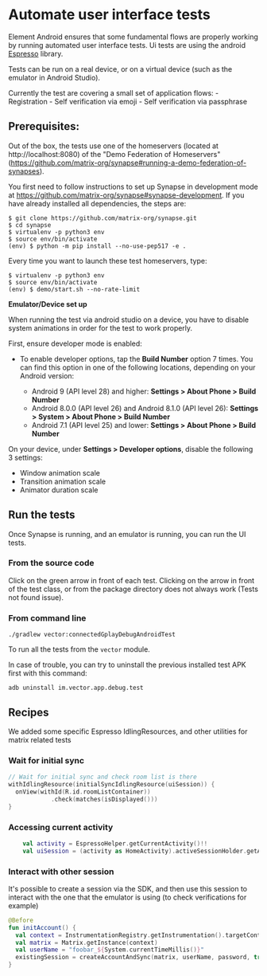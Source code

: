 # Automate user interface tests

Element Android ensures that some fundamental flows are properly working by running automated user interface tests.
Ui tests are using the android [Espresso](https://developer.android.com/training/testing/espresso) library.

Tests can be run on a real device, or on a virtual device (such as the emulator in Android Studio).

Currently the test are covering a small set of application flows:
	- Registration
	- Self verification via emoji
	- Self verification via passphrase

## Prerequisites:

Out of the box, the tests use one of the homeservers (located at http://localhost:8080) of the "Demo Federation of Homeservers" (https://github.com/matrix-org/synapse#running-a-demo-federation-of-synapses).

You first need to follow instructions to set up Synapse in development mode at https://github.com/matrix-org/synapse#synapse-development. If you have already installed all dependencies, the steps are:

```shell script
$ git clone https://github.com/matrix-org/synapse.git
$ cd synapse
$ virtualenv -p python3 env
$ source env/bin/activate
(env) $ python -m pip install --no-use-pep517 -e .
```

Every time you want to launch these test homeservers, type:

```shell script
$ virtualenv -p python3 env
$ source env/bin/activate
(env) $ demo/start.sh --no-rate-limit
```

**Emulator/Device set up**

When running the test via android studio on a device, you have to disable system animations in order for the test to work properly.

First, ensure developer mode is enabled:

- To enable developer options, tap the **Build Number** option 7 times. You can find this option in one of the following locations, depending on your Android version:

	-   Android 9 (API level 28) and higher: **Settings > About Phone > Build Number**
	-   Android 8.0.0 (API level 26) and Android 8.1.0 (API level 26): **Settings > System > About Phone > Build Number**
	-   Android 7.1 (API level 25) and lower: **Settings > About Phone > Build Number**

On your device, under **Settings > Developer options**, disable the following 3 settings:

-   Window animation scale
-   Transition animation scale
-   Animator duration scale

## Run the tests

Once Synapse is running, and an emulator is running, you can run the UI tests.

### From the source code

Click on the green arrow in front of each test. Clicking on the arrow in front of the test class, or from the package directory does not always work (Tests not found issue).

### From command line

````shell script
./gradlew vector:connectedGplayDebugAndroidTest
````

To run all the tests from the `vector` module.

In case of trouble, you can try to uninstall the previous installed test APK first with this command:

```shell script
adb uninstall im.vector.app.debug.test
```
## Recipes

We added some specific Espresso IdlingResources, and other utilities for matrix related tests

### Wait for initial sync

```kotlin
// Wait for initial sync and check room list is there
withIdlingResource(initialSyncIdlingResource(uiSession)) {
  onView(withId(R.id.roomListContainer))
            .check(matches(isDisplayed()))
}
```

### Accessing current activity

```kotlin
    val activity = EspressoHelper.getCurrentActivity()!!
    val uiSession = (activity as HomeActivity).activeSessionHolder.getActiveSession()
```

### Interact with other session

It's possible to create a session via the SDK, and then use this session to interact with the one that the emulator is using (to check verifications for example)

```kotlin
@Before
fun initAccount() {
  val context = InstrumentationRegistry.getInstrumentation().targetContext
  val matrix = Matrix.getInstance(context)
  val userName = "foobar_${System.currentTimeMillis()}"
  existingSession = createAccountAndSync(matrix, userName, password, true)
}
```
